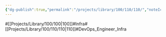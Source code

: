 ```yaml
---
{"dg-publish":true,"permalink":"/projects/library/100/110/110/","noteIcon":"0","created":"2024-01-24T15:24:09.123+09:00","updated":"2024-04-04T18:47:13.598+09:00"}
---
```


#[[Projects/Library/100/100\|100]]#Infra#[[Projects/Library/100/110/110\|110]]#DevOps_Engineer_Infra

